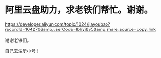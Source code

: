 # 阿里云盘助力，求老铁们帮忙。谢谢。


https://developer.aliyun.com/topic/1024/jiayoubao?recordId=164276&amp;userCode=lbhyi8v5&amp;share_source=copy_link<br />
<br />
谢谢老铁们。

自己去注册小号！<br />
<br />
<img src="static/image/smiley/default/time.gif" smilieid="15" border="0" alt="" /><img src="static/image/smiley/default/time.gif" smilieid="15" border="0" alt="" /><img src="static/image/smiley/default/time.gif" smilieid="15" border="0" alt="" />
